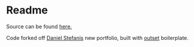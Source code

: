 # Readme
Source can be found [here.](https://github.com/kar-re/kar-re.github.io/tree/dev)

Code forked off [Daniel Stefanis](https://github.com/destefanis/new-portfolio) new portfolio, built with [outset](https://github.com/callmecavs/outset) boilerplate.